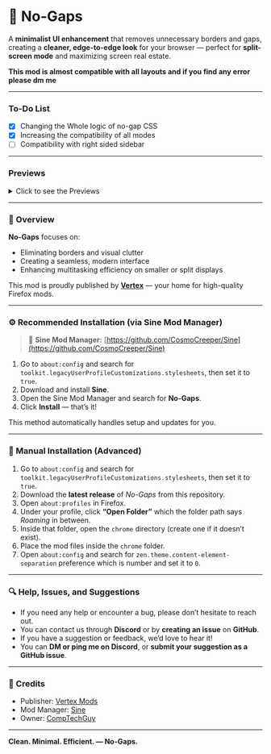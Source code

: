 # 🧱 No-Gaps

A **minimalist UI enhancement** that removes unnecessary borders and gaps, creating a **cleaner, edge-to-edge look** for your browser — perfect for **split-screen mode** and maximizing screen real estate.

**This mod is almost compatible with all layouts and if you find any error please dm me**

---

### To-Do List

- [x] Changing the Whole logic of no-gap CSS
- [x] Increasing the compatibility of all modes
- [ ] Compatibility with right sided sidebar

---

### Previews
<details>
  <summary>Click to see the Previews</summary>
  
  - Compact Mode
  ![Compact Mode Look](images/CompactMode.png)

  - Compact Mode With TopBar
  ![Compact Mode With TopBar](images/CompactModeTopBar.png)

  - Non Compact Mode
  ![Non Compact Mode](images/NonCompactMode.png)

  - Non Compact Mode With TopBar
  ![Non Compact Mode With TopBar](images/NonCompactModeTopBar.png)

</details>

---

### 🧩 Overview
**No-Gaps** focuses on:
- Eliminating borders and visual clutter  
- Creating a seamless, modern interface  
- Enhancing multitasking efficiency on smaller or split displays  

This mod is proudly published by **[Vertex](https://github.com/Vertex-Mods)** — your home for high-quality Firefox mods.

---

### ⚙️ Recommended Installation (via Sine Mod Manager)

> 🔗 **Sine Mod Manager:** [https://github.com/CosmoCreeper/Sine](https://github.com/CosmoCreeper/Sine)

1. Go to `about:config` and search for `toolkit.legacyUserProfileCustomizations.stylesheets`, then set it to `true`. 
2. Download and install **Sine**.  
3. Open the Sine Mod Manager and search for **No-Gaps**.  
4. Click **Install** — that’s it!  

This method automatically handles setup and updates for you.

---

### 🧠 Manual Installation (Advanced)

1. Go to `about:config` and search for `toolkit.legacyUserProfileCustomizations.stylesheets`, then set it to `true`. 
2. Download the **latest release** of *No-Gaps* from this repository.  
3. Open `about:profiles` in Firefox.  
4. Under your profile, click **“Open Folder”** which the folder path says *Roaming* in between.  
5. Inside that folder, open the `chrome` directory (create one if it doesn’t exist).  
6. Place the mod files inside the `chrome` folder.  
7. Open `about:config` and search for `zen.theme.content-element-separation` preference which is number and set it to `0`.

---

### 🔍 Help, Issues, and Suggestions

- If you need any help or encounter a bug, please don’t hesitate to reach out.  
- You can contact us through **Discord** or by **creating an issue** on **GitHub**.  
- If you have a suggestion or feedback, we’d love to hear it!  
- You can **DM or ping me on Discord**, or **submit your suggestion as a GitHub issue**.

---

### 🧷 Credits
- Publisher: [Vertex Mods](https://github.com/Vertex-Mods)  
- Mod Manager: [Sine](https://github.com/CosmoCreeper/Sine)
- Owner: [CompTechGuy](https://github.com/Comp-Tech-Guy)

---

**Clean. Minimal. Efficient. — No-Gaps.**

